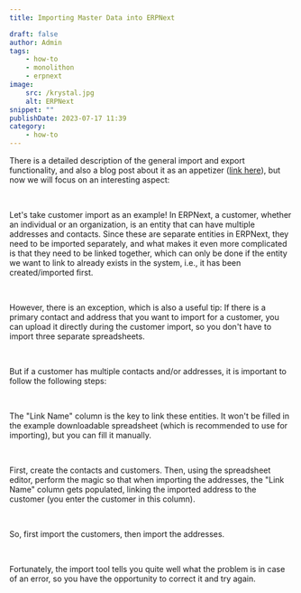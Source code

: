 ```yaml
---
title: Importing Master Data into ERPNext

draft: false
author: Admin
tags:
    - how-to
    - monolithon
    - erpnext
image:
    src: /krystal.jpg
    alt: ERPNext
snippet: ""
publishDate: 2023-07-17 11:39
category:
    - how-to
---
```


<div class="ql-editor read-mode"><p>There is a detailed description of the general import and export functionality, and also a blog post about it as an appetizer (<a href="https://www.monolithon.com/blog/hirek/adatszinkroniz%C3%A1l%C3%A1s-egyszer%C5%B1en-az-erpnext-adatimport-funkci%C3%B3j%C3%A1nak-%C3%A9rdekess%C3%A9gei" rel="noopener noreferrer">link here</a>), but now we will focus on an interesting aspect:</p><p><br></p><p>Let's take customer import as an example! In ERPNext, a customer, whether an individual or an organization, is an entity that can have multiple addresses and contacts. Since these are separate entities in ERPNext, they need to be imported separately, and what makes it even more complicated is that they need to be linked together, which can only be done if the entity we want to link to already exists in the system, i.e., it has been created/imported first.</p><p><br></p><p>However, there is an exception, which is also a useful tip: If there is a primary contact and address that you want to import for a customer, you can upload it directly during the customer import, so you don't have to import three separate spreadsheets.</p><p><br></p><p>But if a customer has multiple contacts and/or addresses, it is important to follow the following steps:</p><p><br></p><p>The "Link Name" column is the key to link these entities. It won't be filled in the example downloadable spreadsheet (which is recommended to use for importing), but you can fill it manually.</p><p><br></p><p>First, create the contacts and customers. Then, using the spreadsheet editor, perform the magic so that when importing the addresses, the "Link Name" column gets populated, linking the imported address to the customer (you enter the customer in this column).</p><p><br></p><p>So, first import the customers, then import the addresses.</p><p><br></p><p>Fortunately, the import tool tells you quite well what the problem is in case of an error, so you have the opportunity to correct it and try again.</p></div>
